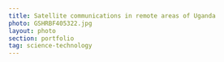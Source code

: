 ```yaml
---
title: Satellite communications in remote areas of Uganda
photo: GSHRBF405322.jpg 
layout: photo 
section: portfolio 
tag: science-technology 
---
```

